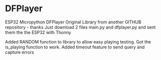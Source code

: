 # DFPlayer
 ESP32 Micropython DFPlayer
Original Library from another GITHUB repository - thanks
Just download 2 files main.py and dfplayer.py and sent them the the ESP32 with Thonny

Added RANDOM function to library to allow easy playing testing.
Got the is_playing function to work.
Added timeout feature to send query and capture errors
